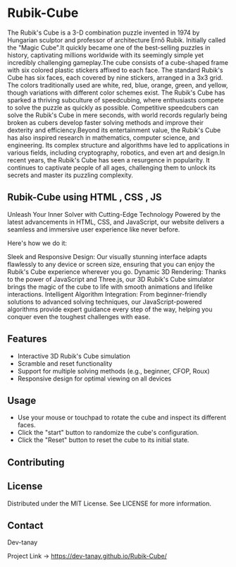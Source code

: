 # Rubik-Cube
The Rubik's Cube is a 3-D combination puzzle invented in 1974 by Hungarian sculptor and professor of architecture Ernő Rubik. Initially called the "Magic Cube".It quickly became one of the best-selling puzzles in history, captivating millions worldwide with its seemingly simple yet incredibly challenging gameplay.The cube consists of a cube-shaped frame with six colored plastic stickers affixed to each face. The standard Rubik's Cube has six faces, each covered by nine stickers, arranged in a 3x3 grid. The colors traditionally used are white, red, blue, orange, green, and yellow, though variations with different color schemes exist.
The Rubik's Cube has sparked a thriving subculture of speedcubing, where enthusiasts compete to solve the puzzle as quickly as possible. Competitive speedcubers can solve the Rubik's Cube in mere seconds, with world records regularly being broken as cubers develop faster solving methods and improve their dexterity and efficiency.Beyond its entertainment value, the Rubik's Cube has also inspired research in mathematics, computer science, and engineering. Its complex structure and algorithms have led to applications in various fields, including cryptography, robotics, and even art and design.In recent years, the Rubik's Cube has seen a resurgence in popularity. It continues to captivate people of all ages, challenging them to unlock its secrets and master its puzzling complexity.

## Rubik-Cube using HTML , CSS , JS
Unleash Your Inner Solver with Cutting-Edge Technology
Powered by the latest advancements in HTML, CSS, and JavaScript, our website delivers a seamless and immersive user experience like never before.

Here's how we do it:

Sleek and Responsive Design: Our visually stunning interface adapts flawlessly to any device or screen size, ensuring that you can enjoy the Rubik's Cube experience wherever you go.
Dynamic 3D Rendering: Thanks to the power of JavaScript and Three.js, our 3D Rubik's Cube simulator brings the magic of the cube to life with smooth animations and lifelike interactions.
Intelligent Algorithm Integration: From beginner-friendly solutions to advanced solving techniques, our JavaScript-powered algorithms provide expert guidance every step of the way, helping you conquer even the toughest challenges with ease.

## Features

- Interactive 3D Rubik's Cube simulation
- Scramble and reset functionality
- Support for multiple solving methods (e.g., beginner, CFOP, Roux)
- Responsive design for optimal viewing on all devices
  
## Usage
- Use your mouse or touchpad to rotate the cube and inspect its different faces.
- Click the "start" button to randomize the cube's configuration.
- Click the "Reset" button to reset the cube to its initial state.

## Contributing




  ## License
  Distributed under the MIT License. See LICENSE for more information.


## Contact
Dev-tanay

Project Link -> https://dev-tanay.github.io/Rubik-Cube/ 
